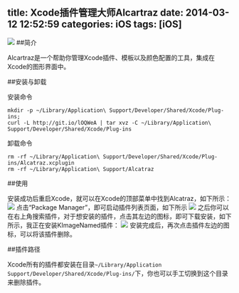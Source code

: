 title: Xcode插件管理大师Alcartraz
date: 2014-03-12 12:52:59
categories: iOS
tags: [iOS]
---
![](https:github.com/zt1991616/blog/raw/master/Image/14031201.jpg)
##简介

Alcartraz是一个帮助你管理Xcode插件、模板以及颜色配置的工具，集成在Xcode的图形界面中。

##安装与卸载

安装命令
```
mkdir -p ~/Library/Application\ Support/Developer/Shared/Xcode/Plug-ins;
curl -L http://git.io/lOQWeA | tar xvz -C ~/Library/Application\ Support/Developer/Shared/Xcode/Plug-ins
```
卸载命令
```
rm -rf ~/Library/Application\ Support/Developer/Shared/Xcode/Plug-ins/Alcatraz.xcplugin
rm -rf ~/Library/Application\ Support/Alcatraz
```

##使用

安装成功后重启Xcode，就可以在Xcode的顶部菜单中找到Alcatraz，如下所示：
![](https:github.com/zt1991616/blog/raw/master/Image/14031202.png)
点击“Package Manager”，即可启动插件列表页面，如下所示
![](https://github.com/zt1991616/blog/raw/master/Image/14031203.png)
之后你可以在右上角搜索插件，对于想安装的插件，点击其左边的图标，即可下载安装，如下所示，我正在安装KImageNamed插件：
![](https://github.com/zt1991616/blog/raw/master/Image/14031204.jpg)
安装完成后，再次点击插件左边的图标，可以将该插件删除。

##插件路径

Xcode所有的插件都安装在目录`~/Library/Application Support/Developer/Shared/Xcode/Plug-ins/`下，你也可以手工切换到这个目录来删除插件。
